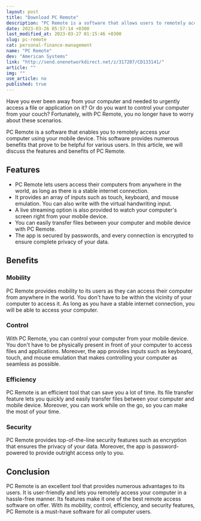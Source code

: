```yaml
---
layout: post
title: "Download PC Remote"
description: "PC Remote is a software that allows users to remotely access their computer using their mobile device. Learn more about its features and benefits in this article."
date: 2023-03-26 05:57:14 +0300
last_modified_at: 2023-03-27 01:15:46 +0300
slug: pc-remote
cat: personal-finance-management
name: "PC Remote"
dev: "American Systems"
link: "http://send.onenetworkdirect.net/z/317207/CD133141/"
article: ""
img: ""
use_article: no
published: true
---
```



Have you ever been away from your computer and needed to urgently access a file or application on it? Or do you want to control your computer from your couch? Fortunately, with PC Remote, you no longer have to worry about these scenarios.

PC Remote is a software that enables you to remotely access your computer using your mobile device. This software provides numerous benefits that prove to be helpful for various users. In this article, we will discuss the features and benefits of PC Remote.

## Features

- PC Remote lets users access their computers from anywhere in the world, as long as there is a stable internet connection.
- It provides an array of inputs such as touch, keyboard, and mouse emulation. You can also write with the virtual handwriting input.
- A live streaming option is also provided to watch your computer's screen right from your mobile device.
- You can easily transfer files between your computer and mobile device with PC Remote.
- The app is secured by passwords, and every connection is encrypted to ensure complete privacy of your data.

## Benefits

### Mobility

PC Remote provides mobility to its users as they can access their computer from anywhere in the world. You don't have to be within the vicinity of your computer to access it. As long as you have a stable internet connection, you will be able to access your computer.

### Control

With PC Remote, you can control your computer from your mobile device. You don't have to be physically present in front of your computer to access files and applications. Moreover, the app provides inputs such as keyboard, touch, and mouse emulation that makes controlling your computer as seamless as possible.

### Efficiency

PC Remote is an efficient tool that can save you a lot of time. Its file transfer feature lets you quickly and easily transfer files between your computer and mobile device. Moreover, you can work while on the go, so you can make the most of your time.

### Security

PC Remote provides top-of-the-line security features such as encryption that ensures the privacy of your data. Moreover, the app is password-powered to provide outright access only to you.

## Conclusion

PC Remote is an excellent tool that provides numerous advantages to its users. It is user-friendly and lets you remotely access your computer in a hassle-free manner. Its features make it one of the best remote access software on offer. With its mobility, control, efficiency, and security features, PC Remote is a must-have software for all computer users.